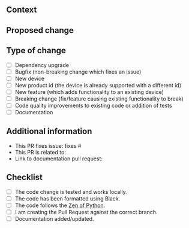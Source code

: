 <!--
  You are amazing! Thanks for contributing to our project!
  Please fill the template to help maintainers processing your PR.

  Don't forget to create the PR against the correct branch:
  - new product id -> new_product_ids
  - anything else -> dev
-->
## Context
<!--
  Summarize the motivation and context of the change.
  Which issue are you dealing with?
-->


## Proposed change
<!--
  Describe the change. How are you fixing the issue?
-->


## Type of change
<!--
  What type of change does your PR introduce?
  Please, check only 1 box!
-->

- [ ] Dependency upgrade
- [ ] Bugfix (non-breaking change which fixes an issue)
- [ ] New device
- [ ] New product id (the device is already supported with a different id)
- [ ] New feature (which adds functionality to an existing device)
- [ ] Breaking change (fix/feature causing existing functionality to break)
- [ ] Code quality improvements to existing code or addition of tests
- [ ] Documentation

## Additional information
<!--
  Link docs and related issues, when applicable.
-->

- This PR fixes issue: fixes #
- This PR is related to: 
- Link to documentation pull request: 

## Checklist
<!--
  Please do your best to check these boxes.
-->

- [ ] The code change is tested and works locally.
- [ ] The code has been formatted using Black.
- [ ] The code follows the [Zen of Python](https://www.python.org/dev/peps/pep-0020/).
- [ ] I am creating the Pull Request against the correct branch.
- [ ] Documentation added/updated.
